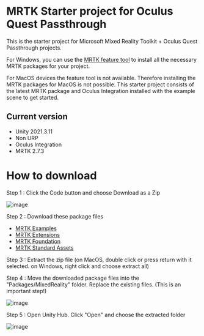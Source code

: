 # MRTK Starter project for Oculus Quest Passthrough

This is the starter project for Microsoft Mixed Reality Toolkit + Oculus Quest Passthrough projects.

For Windows, you can use the [MRTK feature tool](https://www.microsoft.com/en-us/download/details.aspx?id=102778) to install all the necessary MRTK packages for your project.

For MacOS devices the feature tool is not available. Therefore installing the MRTK packages for MacOS is not possible. This starter project consists of the latest MRTK package and Oculus Integration installed with the example scene to get started.

## Current version
* Unity 2021.3.11
* Non URP
* Oculus Integration 
* MRTK 2.7.3

# How to download

Step 1 : Click the Code button and choose Download as a Zip

![image](https://user-images.githubusercontent.com/8380731/203472395-2b744e71-4607-4a3b-8c52-24c354c73d04.png)

Step 2 : Download these package files

* [MRTK Examples](https://github.com/circuit-stream/MRTK-Oculus-Starter/blob/main/Packages/MixedReality/com.microsoft.mixedreality.toolkit.examples-2.7.3.tgz?raw=true)
* [MRTK Extensions](https://github.com/circuit-stream/MRTK-Oculus-Starter/blob/main/Packages/MixedReality/com.microsoft.mixedreality.toolkit.extensions-2.7.3.tgz?raw=true)
* [MRTK Foundation](https://github.com/circuit-stream/MRTK-Oculus-Starter/blob/main/Packages/MixedReality/com.microsoft.mixedreality.toolkit.foundation-2.7.3.tgz)
* [MRTK Standard Assets](https://github.com/circuit-stream/MRTK-Oculus-Starter/blob/main/Packages/MixedReality/com.microsoft.mixedreality.toolkit.standardassets-2.7.3.tgz)

Step 3 : Extract the zip file (on MacOS, double click or press return with it selected. on Windows, right click and choose extract all)

Step 4 : Move the downloaded package files into the "Packages/MixedReality" folder. Replace the existing files. (This is an important step!)

![image](https://user-images.githubusercontent.com/8380731/203484467-f809fb3b-ee18-4bd9-855b-a6d9f769a9f6.png)

Step 5 : Open Unity Hub. Click "Open" and choose the extracted folder

![image](https://user-images.githubusercontent.com/8380731/203472645-5101ba12-36f7-4fe2-b997-2be170e190f0.png)
